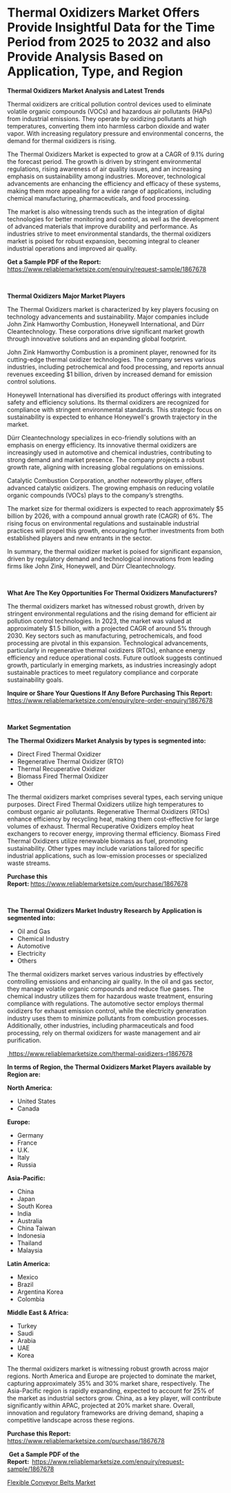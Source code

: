 <p><h1>Thermal Oxidizers Market Offers Provide Insightful Data for the Time Period from 2025 to 2032 and also Provide Analysis Based on Application, Type, and Region</h1></p><p><strong>Thermal Oxidizers Market Analysis and Latest Trends</strong></p>
<p><p>Thermal oxidizers are critical pollution control devices used to eliminate volatile organic compounds (VOCs) and hazardous air pollutants (HAPs) from industrial emissions. They operate by oxidizing pollutants at high temperatures, converting them into harmless carbon dioxide and water vapor. With increasing regulatory pressure and environmental concerns, the demand for thermal oxidizers is rising.</p><p>The Thermal Oxidizers Market is expected to grow at a CAGR of 9.1% during the forecast period. The growth is driven by stringent environmental regulations, rising awareness of air quality issues, and an increasing emphasis on sustainability among industries. Moreover, technological advancements are enhancing the efficiency and efficacy of these systems, making them more appealing for a wide range of applications, including chemical manufacturing, pharmaceuticals, and food processing.</p><p>The market is also witnessing trends such as the integration of digital technologies for better monitoring and control, as well as the development of advanced materials that improve durability and performance. As industries strive to meet environmental standards, the thermal oxidizers market is poised for robust expansion, becoming integral to cleaner industrial operations and improved air quality.</p></p>
<p><strong>Get a Sample PDF of the Report:&nbsp;</strong> <a href="https://www.reliablemarketsize.com/enquiry/request-sample/1867678?utm_campaign=2319&utm_medium=2&utm_source=Github&utm_content=ia&utm_term=19022025&utm_id=thermal-oxidizers">https://www.reliablemarketsize.com/enquiry/request-sample/1867678</a></p>
<p>&nbsp;</p>
<p><strong>Thermal Oxidizers Major Market Players</strong></p>
<p><p>The Thermal Oxidizers market is characterized by key players focusing on technology advancements and sustainability. Major companies include John Zink Hamworthy Combustion, Honeywell International, and Dürr Cleantechnology. These corporations drive significant market growth through innovative solutions and an expanding global footprint.</p><p>John Zink Hamworthy Combustion is a prominent player, renowned for its cutting-edge thermal oxidizer technologies. The company serves various industries, including petrochemical and food processing, and reports annual revenues exceeding $1 billion, driven by increased demand for emission control solutions.</p><p>Honeywell International has diversified its product offerings with integrated safety and efficiency solutions. Its thermal oxidizers are recognized for compliance with stringent environmental standards. This strategic focus on sustainability is expected to enhance Honeywell's growth trajectory in the market.</p><p>Dürr Cleantechnology specializes in eco-friendly solutions with an emphasis on energy efficiency. Its innovative thermal oxidizers are increasingly used in automotive and chemical industries, contributing to strong demand and market presence. The company projects a robust growth rate, aligning with increasing global regulations on emissions.</p><p>Catalytic Combustion Corporation, another noteworthy player, offers advanced catalytic oxidizers. The growing emphasis on reducing volatile organic compounds (VOCs) plays to the company’s strengths. </p><p>The market size for thermal oxidizers is expected to reach approximately $5 billion by 2026, with a compound annual growth rate (CAGR) of 6%. The rising focus on environmental regulations and sustainable industrial practices will propel this growth, encouraging further investments from both established players and new entrants in the sector.</p><p>In summary, the thermal oxidizer market is poised for significant expansion, driven by regulatory demand and technological innovations from leading firms like John Zink, Honeywell, and Dürr Cleantechnology.</p></p>
<p>&nbsp;</p>
<p><strong>What Are The Key Opportunities For Thermal Oxidizers Manufacturers?</strong></p>
<p><p>The thermal oxidizers market has witnessed robust growth, driven by stringent environmental regulations and the rising demand for efficient air pollution control technologies. In 2023, the market was valued at approximately $1.5 billion, with a projected CAGR of around 5% through 2030. Key sectors such as manufacturing, petrochemicals, and food processing are pivotal in this expansion. Technological advancements, particularly in regenerative thermal oxidizers (RTOs), enhance energy efficiency and reduce operational costs. Future outlook suggests continued growth, particularly in emerging markets, as industries increasingly adopt sustainable practices to meet regulatory compliance and corporate sustainability goals.</p></p>
<p><strong>Inquire or Share Your Questions If Any Before Purchasing This Report:</strong> <a href="https://www.reliablemarketsize.com/enquiry/pre-order-enquiry/1867678?utm_campaign=2319&utm_medium=2&utm_source=Github&utm_content=ia&utm_term=19022025&utm_id=thermal-oxidizers">https://www.reliablemarketsize.com/enquiry/pre-order-enquiry/1867678</a></p>
<p>&nbsp;</p>
<p><strong>Market Segmentation</strong></p>
<p><strong>The Thermal Oxidizers Market Analysis by types is segmented into:</strong></p>
<p><ul><li>Direct Fired Thermal Oxidizer</li><li>Regenerative Thermal Oxidizer (RTO)</li><li>Thermal Recuperative Oxidizer</li><li>Biomass Fired Thermal Oxidizer</li><li>Other</li></ul></p>
<p><p>The thermal oxidizers market comprises several types, each serving unique purposes. Direct Fired Thermal Oxidizers utilize high temperatures to combust organic air pollutants. Regenerative Thermal Oxidizers (RTOs) enhance efficiency by recycling heat, making them cost-effective for large volumes of exhaust. Thermal Recuperative Oxidizers employ heat exchangers to recover energy, improving thermal efficiency. Biomass Fired Thermal Oxidizers utilize renewable biomass as fuel, promoting sustainability. Other types may include variations tailored for specific industrial applications, such as low-emission processes or specialized waste streams.</p></p>
<p><strong>Purchase this Report:&nbsp;</strong><a href="https://www.reliablemarketsize.com/purchase/1867678?utm_campaign=2319&utm_medium=2&utm_source=Github&utm_content=ia&utm_term=19022025&utm_id=thermal-oxidizers">https://www.reliablemarketsize.com/purchase/1867678</a></p>
<p>&nbsp;</p>
<p><strong>The Thermal Oxidizers Market Industry Research by Application is segmented into:</strong></p>
<p><ul><li>Oil and Gas</li><li>Chemical Industry</li><li>Automotive</li><li>Electricity</li><li>Others</li></ul></p>
<p><p>The thermal oxidizers market serves various industries by effectively controlling emissions and enhancing air quality. In the oil and gas sector, they manage volatile organic compounds and reduce flue gases. The chemical industry utilizes them for hazardous waste treatment, ensuring compliance with regulations. The automotive sector employs thermal oxidizers for exhaust emission control, while the electricity generation industry uses them to minimize pollutants from combustion processes. Additionally, other industries, including pharmaceuticals and food processing, rely on thermal oxidizers for waste management and air purification.</p></p>
<p><a href="https://www.reliablemarketsize.com/thermal-oxidizers-r1867678?utm_campaign=2319&utm_medium=2&utm_source=Github&utm_content=ia&utm_term=19022025&utm_id=thermal-oxidizers">&nbsp;https://www.reliablemarketsize.com/thermal-oxidizers-r1867678</a></p>
<p><strong>In terms of Region, the Thermal Oxidizers Market Players available by Region are:</strong></p>
<p>
    <p> <strong> North America: </strong>
        <ul>
            <li>United States</li>
            <li>Canada</li>
        </ul>
        </p> 
    <p> <strong> Europe: </strong>
        <ul>
            <li>Germany</li>
            <li>France</li>
            <li>U.K.</li>
            <li>Italy</li>
            <li>Russia</li>
        </ul>
        </p> 
    <p> <strong> Asia-Pacific: </strong>
        <ul>
            <li>China</li>
            <li>Japan</li>
            <li>South Korea</li>
            <li>India</li>
            <li>Australia</li>
            <li>China Taiwan</li>
            <li>Indonesia</li>
            <li>Thailand</li>
            <li>Malaysia</li>
        </ul>
        </p> 
    <p> <strong> Latin America: </strong>
        <ul>
            <li>Mexico</li>
            <li>Brazil</li>
            <li>Argentina Korea</li>
            <li>Colombia</li>
        </ul>
        </p> 
    <p> <strong> Middle East & Africa: </strong>
        <ul>
            <li>Turkey</li>
            <li>Saudi</li>
            <li>Arabia</li>
            <li>UAE</li>
            <li>Korea</li>
        </ul>
    </p>
    </p>
<p><p>The thermal oxidizers market is witnessing robust growth across major regions. North America and Europe are projected to dominate the market, capturing approximately 35% and 30% market share, respectively. The Asia-Pacific region is rapidly expanding, expected to account for 25% of the market as industrial sectors grow. China, as a key player, will contribute significantly within APAC, projected at 20% market share. Overall, innovation and regulatory frameworks are driving demand, shaping a competitive landscape across these regions.</p></p>
<p><strong>Purchase this Report: </strong><a href="https://www.reliablemarketsize.com/purchase/1867678?utm_campaign=2319&utm_medium=2&utm_source=Github&utm_content=ia&utm_term=19022025&utm_id=thermal-oxidizers">https://www.reliablemarketsize.com/purchase/1867678</a></p>
<p>&nbsp;<strong>Get a Sample PDF of the Report:&nbsp;&nbsp;</strong><a href="https://www.reliablemarketsize.com/enquiry/request-sample/1867678?utm_campaign=2319&utm_medium=2&utm_source=Github&utm_content=ia&utm_term=19022025&utm_id=thermal-oxidizers">https://www.reliablemarketsize.com/enquiry/request-sample/1867678</a></p>
<p><strong></strong></p>
<p><p><a href="https://github.com/oslieselotte2192/Market-Research-Report-List-1/blob/main/flexible-conveyor-belts-market.md?utm_campaign=2319&utm_medium=2&utm_source=Github&utm_content=ia&utm_term=19022025&utm_id=thermal-oxidizers">Flexible Conveyor Belts Market</a></p></p>